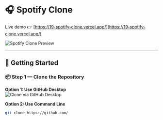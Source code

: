 # 🎧 Spotify Clone

Live demo 👉 [https://19-spotify-clone.vercel.app/](https://19-spotify-clone.vercel.app/)

![Spotify Clone Preview](https://i.imgur.com/YyqXl2t.png)

---

## 🚀 Getting Started

### 📦 Step 1 — Clone the Repository

**Option 1: Use GitHub Desktop**  
![Clone via GitHub Desktop](https://i.imgur.com/9KSgjaN.png)

**Option 2: Use Command Line**

```bash
git clone https://github.com/
